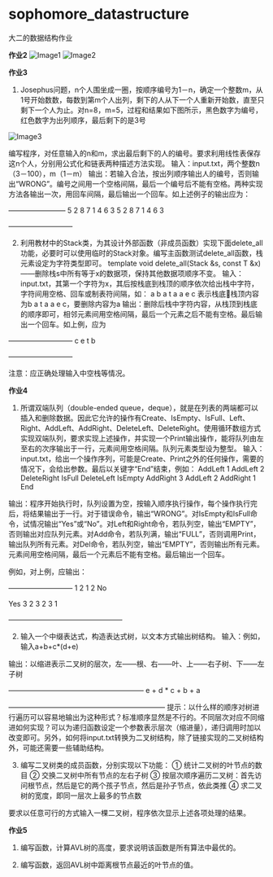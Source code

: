 # sophomore_datastructure
大二的数据结构作业

**作业2**
![Image1](https://raw.githubusercontent.com/lidmir/sophomore_datastructure/master/img/%E4%B8%8A%E6%9C%BA%E4%BD%9C%E4%B8%9A2.1-2.3.jpg)
![Image2](https://raw.githubusercontent.com/lidmir/sophomore_datastructure/master/img/%E4%B8%8A%E6%9C%BA%E4%BD%9C%E4%B8%9A2.4.jpg)

**作业3**
1.	Josephus问题，n个人围坐成一圈，按顺序编号为1－n，确定一个整数m，从1号开始数数，每数到第m个人出列，剩下的人从下一个人重新开始数，直至只剩下一个人为止。对n=8，m=5，过程和结果如下图所示，黑色数字为编号，红色数字为出列顺序，最后剩下的是3号

![Image3](https://raw.githubusercontent.com/lidmir/sophomore_datastructure/master/img/pic3.png)

编写程序，对任意输入的n和m，求出最后剩下的人的编号。要求利用线性表保存这n个人，分别用公式化和链表两种描述方法实现。
输入：input.txt，两个整数n（3－100），m（1－m）
输出：若输入合法，按出列顺序输出人的编号，否则输出“WRONG”。编号之间用一个空格间隔，最后一个编号后不能有空格。两种实现方法各输出一次，用回车间隔，最后输出一个回车。如上述例子的输出应为：

――――――――
5 2 8 7 1 4 6 3
5 2 8 7 1 4 6 3

―――――――――

2.	利用教材中的Stack类，为其设计外部函数（非成员函数）实现下面delete_all功能，必要时可以使用临时的Stack对象。编写主函数测试delete_all函数，栈元素设定为字符类型即可。
template <class T>
void delete_all(Stack<T> &s, const T &x)——删除栈s中所有等于x的数据项，保持其他数据项顺序不变。
输入：input.txt，其第一个字符为x，其后按栈底到栈顶的顺序依次给出栈中字符，字符间用空格、回车或制表符间隔，如：
a
b a t a a e c
表示栈底栈顶内容为b a t a a e c，要删除内容为a
输出：删除后栈中字符内容，从栈顶到栈底的顺序即可，相邻元素间用空格间隔，最后一个元素之后不能有空格。最后输出一个回车。如上例，应为

―――――――――
c e t b

―――――――――

注意：应正确处理输入中空栈等情况。

**作业4**
1.	所谓双端队列（double-ended queue，deque），就是在列表的两端都可以插入和删除数据。因此它允许的操作有Create、IsEmpty、IsFull、Left、Right、AddLeft、AddRight、DeleteLeft、DeleteRight。使用循环数组方式实现双端队列，要求实现上述操作，并实现一个Print输出操作，能将队列由左至右的次序输出于一行，元素间用空格间隔。队列元素类型设为整型。
输入：input.txt，给出一个操作序列，可能是Create、Print之外的任何操作，需要的情况下，会给出参数。最后以关键字“End”结束，例如：
AddLeft	1
AddLeft	2
DeleteRight
IsFull
DeleteLeft
IsEmpty
AddRight 3
AddLeft 2
AddRight 1
End

输出：程序开始执行时，队列设置为空，按输入顺序执行操作，每个操作执行完后，将结果输出于一行。对于错误命令，输出“WRONG”。对IsEmpty和IsFull命令，试情况输出“Yes”或“No”。对Left和Right命令，若队列空，输出“EMPTY”，否则输出对应队列元素。对Add命令，若队列满，输出“FULL”，否则调用Print，输出队列所有元素。对Del命令，若队列空，输出“EMPTY”，否则输出所有元素。元素间用空格间隔，最后一个元素后不能有空格。最后输出一个回车。

例如，对上例，应输出：

―――――――――
1
2 1
2
No

Yes
3
2 3
2 3 1

――――――――――――――――

2.	输入一个中缀表达式，构造表达式树，以文本方式输出树结构。
输入：例如，输入a+b+c*(d+e)

输出：以缩进表示二叉树的层次，左——根、右——叶、上——右子树、下——左子树

―――――――――――――――――――
			e
		+
			d
	*
		c
+
		b
	+
		a

――――――――――――――――――――――
提示：以什么样的顺序对树进行遍历可以容易地输出为这种形式？标准顺序显然是不行的。不同层次对应不同缩进如何实现？可以为递归函数设定一个参数表示层次（缩进量），递归调用时加以改变即可。另外，如何将input.txt转换为二叉树结构，除了链接实现的二叉树结构外，可能还需要一些辅助结构。



3.	编写二叉树类的成员函数，分别实现以下功能：
①	统计二叉树的叶节点的数目
②	交换二叉树中所有节点的左右子树
③	按层次顺序遍历二叉树：首先访问根节点，然后是它的两个孩子节点，然后是孙子节点，依此类推
④	求二叉树的宽度，即同一层次上最多的节点数

要求以任意可行的方式输入一棵二叉树，程序依次显示上述各项处理的结果。

**作业5**
1.	编写函数，计算AVL树的高度，要求说明该函数是所有算法中最优的。

2.	编写函数，返回AVL树中距离根节点最近的叶节点的值。
